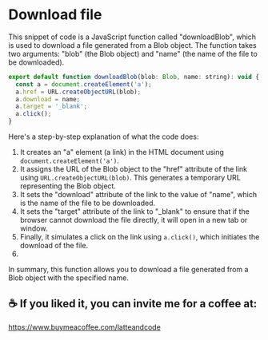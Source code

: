 # Download file

This snippet of code is a JavaScript function called "downloadBlob", which is used to download a file generated from a Blob object. The function takes two arguments: "blob" (the Blob object) and "name" (the name of the file to be downloaded).

```js
export default function downloadBlob(blob: Blob, name: string): void {
  const a = document.createElement('a');
  a.href = URL.createObjectURL(blob);
  a.download = name;
  a.target = '_blank';
  a.click();
}
```

Here's a step-by-step explanation of what the code does:

1. It creates an "a" element (a link) in the HTML document using `document.createElement('a')`.
2. It assigns the URL of the Blob object to the "href" attribute of the link using `URL.createObjectURL(blob)`. This generates a temporary URL representing the Blob object.
3. It sets the "download" attribute of the link to the value of "name", which is the name of the file to be downloaded.
4. It sets the "target" attribute of the link to "_blank" to ensure that if the browser cannot download the file directly, it will open in a new tab or window.
5. Finally, it simulates a click on the link using `a.click()`, which initiates the download of the file.
6. 
In summary, this function allows you to download a file generated from a Blob object with the specified name.

## ☕️ If you liked it, you can invite me for a coffee at:

https://www.buymeacoffee.com/latteandcode
